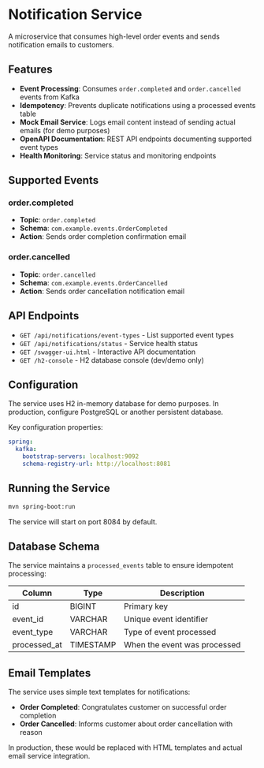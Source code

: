 # Notification Service

A microservice that consumes high-level order events and sends notification emails to customers.

## Features

- **Event Processing**: Consumes `order.completed` and `order.cancelled` events from Kafka
- **Idempotency**: Prevents duplicate notifications using a processed events table
- **Mock Email Service**: Logs email content instead of sending actual emails (for demo purposes)
- **OpenAPI Documentation**: REST API endpoints documenting supported event types
- **Health Monitoring**: Service status and monitoring endpoints

## Supported Events

### order.completed
- **Topic**: `order.completed`
- **Schema**: `com.example.events.OrderCompleted`
- **Action**: Sends order completion confirmation email

### order.cancelled
- **Topic**: `order.cancelled`  
- **Schema**: `com.example.events.OrderCancelled`
- **Action**: Sends order cancellation notification email

## API Endpoints

- `GET /api/notifications/event-types` - List supported event types
- `GET /api/notifications/status` - Service health status
- `GET /swagger-ui.html` - Interactive API documentation
- `GET /h2-console` - H2 database console (dev/demo only)

## Configuration

The service uses H2 in-memory database for demo purposes. In production, configure PostgreSQL or another persistent database.

Key configuration properties:
```yaml
spring:
  kafka:
    bootstrap-servers: localhost:9092
    schema-registry-url: http://localhost:8081
```

## Running the Service

```bash
mvn spring-boot:run
```

The service will start on port 8084 by default.

## Database Schema

The service maintains a `processed_events` table to ensure idempotent processing:

| Column | Type | Description |
|--------|------|-------------|
| id | BIGINT | Primary key |
| event_id | VARCHAR | Unique event identifier |
| event_type | VARCHAR | Type of event processed |
| processed_at | TIMESTAMP | When the event was processed |

## Email Templates

The service uses simple text templates for notifications:

- **Order Completed**: Congratulates customer on successful order completion
- **Order Cancelled**: Informs customer about order cancellation with reason

In production, these would be replaced with HTML templates and actual email service integration.
